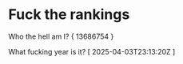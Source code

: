 # Fuck the rankings

Who the hell am I?
{ 13686754 }

What fucking year is it?
[ 2025-04-03T23:13:20Z ]
